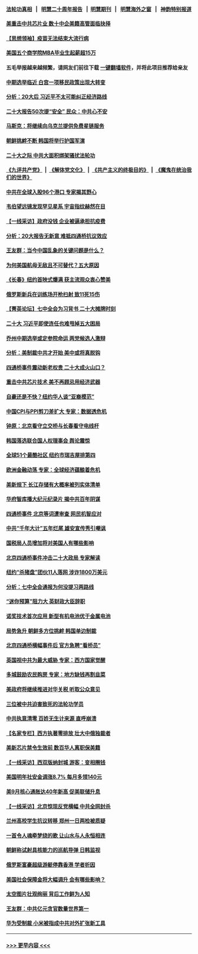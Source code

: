 #### [法轮功真相](https://github.com/gfw-breaker/truth/blob/master/README.md?t=0) &nbsp;&nbsp;|&nbsp;&nbsp; [明慧二十周年报告](https://github.com/gfw-breaker/mh-reports/blob/master/README.md?t=0) &nbsp;&nbsp;|&nbsp;&nbsp;[明慧期刊](https://github.com/gfw-breaker/mh-qikan) &nbsp;&nbsp;|&nbsp;&nbsp; [明慧海外之窗](https://github.com/gfw-breaker/mh-news/blob/master/README.md?t=0) &nbsp;&nbsp;|&nbsp;&nbsp; [神韵特别报道](https://github.com/gfw-breaker/mh-news/blob/master/shenyun.md?t=0)
#### [美重击中共芯片业 数十中企美籍高管面临抉择](../pages/nf4514/n13846793.md?t=10171701) 
#### [【思想领袖】疫苗无法结束大流行病](../pages/nf4514/n13828447.md?t=10171701) 
#### [美国五个商学院MBA毕业生起薪超15万](../pages/nf4514/n13844195.md?t=10171701) 
#### 五毛举报越来越频繁，请网友们前往下载 [一键翻墙软件](https://github.com/gfw-breaker/ssr-accounts)，并将此项目推荐给亲友
#### [中期选举临近 白宫一项移民政策出现大转变](../pages/nf4514/n13846731.md?t=10171701) 
#### [分析：20大后 习近平不太可能纠正经济路线](../pages/nf4514/n13845672.md?t=10171701) 
#### [二十大报告50次提“安全” 民众：中共心不安](../pages/nf4514/n13846613.md?t=10171701) 
#### [马斯克：将继续向乌克兰提供免费星链服务](../pages/nf4514/n13845582.md?t=10171701) 
#### [朝鲜挑衅不断 韩国将举行护国军演](../pages/nf4514/n13846442.md?t=10171701) 
#### [二十大之际 中共大面积绑架骚扰法轮功](../pages/nf4514/n13846381.md?t=10171701) 
#### [《九评共产党》](https://github.com/begood0513/9ping.md/blob/master/README.md) &nbsp;|&nbsp; [《解体党文化》](../../../../jtdwh.md/blob/master/README.md)  &nbsp;|&nbsp; [《共产主义的终极目的》](../../../../gczydzjmd.md/blob/master/README.md) &nbsp;|&nbsp; [《魔鬼在统治我们的世界》](../../../../mgztzwmdsj.md/blob/master/README.md) 
#### [中共在全球入股96个港口 专家揭其野心](../pages/nf4514/n13846440.md?t=10171701) 
#### [韦伯望远镜发现罕见星系 宇宙指纹赫然在目](../pages/nf4514/n13846219.md?t=10171701) 
#### [【一线采访】政府没钱 企业被逼承担抗疫费](../pages/nf4514/n13845946.md?t=10171701) 
#### [分析：20大报告无新意 难抵四通桥抗议效应](../pages/nf4514/n13846571.md?t=10171701) 
#### [王友群：当今中国乱象的关键问题是什么？](../pages/nf4514/n13846313.md?t=10171701) 
#### [为何美国航母无敌且不可替代？五大原因](../pages/nf4514/n13845124.md?t=10171701) 
#### [《长春》纽约首映式爆满 获主流观众衷心赞美](../pages/nf4514/n13846322.md?t=10171701) 
#### [俄罗斯新兵在训练场开枪扫射 致11死15伤](../pages/nf4514/n13846303.md?t=10171701) 
#### [【菁英论坛】七中全会为习背书 二十大摊牌时刻](../pages/nf4514/n13846297.md?t=10171701) 
#### [二十大 习近平即使连任也难甩掉五大困局](../pages/nf4514/n13846189.md?t=10171701) 
#### [乔州中期选举或定参院命运 两党候选人激辩](../pages/nf4514/n13846173.md?t=10171701) 
#### [分析：美制裁中共才开始 美中或将真脱钩](../pages/nf4514/n13845305.md?t=10171701) 
#### [四通桥事件震动新老权贵 二十大成火山口？](../pages/nf4514/n13846024.md?t=10171701) 
#### [重击中共芯片技术 美不再顾忌用经济武器](../pages/nf4514/n13845753.md?t=10171701) 
#### [自豪还是不快？纽约华人谈“亚裔模范”](../pages/nf4514/n13845812.md?t=10171701) 
#### [中国CPI与PPI剪刀差扩大 专家：数据透危机](../pages/nf4514/n13845986.md?t=10171701) 
#### [钟原：北京看守立交桥与长春看守电线杆](../pages/nf4514/n13845913.md?t=10171701) 
#### [韩国落选联合国人权理事会 舆论震惊](../pages/nf4514/n13845875.md?t=10171701) 
#### [全球51个最酷社区 纽约市瑞吉屋排第四](../pages/nf4514/n13845770.md?t=10171701) 
#### [欧洲金融动荡 专家：全球经济蕴酿着危机](../pages/nf4514/n13845755.md?t=10171701) 
#### [美新规下 长江存储有大概率被列实体清单](../pages/nf4514/n13845665.md?t=10171701) 
#### [华府智库播大纪元纪录片 揭中共百年阴谋](../pages/nf4514/n13845707.md?t=10171701) 
#### [四通桥事件 北京等词遭审查 网民机智应对](../pages/nf4514/n13845578.md?t=10171701) 
#### [中共“千年大计”五年烂尾 雄安宣传秀引嘲讽](../pages/nf4514/n13845158.md?t=10171701) 
#### [国税局人员增加将对美国人有哪些影响](../pages/nf4514/n13845392.md?t=10171701) 
#### [北京四通桥事件冲击二十大政局 专家解读](../pages/nf4514/n13845256.md?t=10171701) 
#### [纽约“杀猪盘”团伙11人落网 涉诈1800万美元](../pages/nf4514/n13845122.md?t=10171701) 
#### [分析：七中全会通报为何没提习两路线](../pages/nf4514/n13844995.md?t=10171701) 
#### [“迷你预算”阻力大 英财政大臣辞职](../pages/nf4514/n13845380.md?t=10171701) 
#### [诺奖技术首次应用 新型有机电池优于金属电池](../pages/nf4514/n13845219.md?t=10171701) 
#### [局势急升 朝鲜多方位挑衅 韩国单边制裁](../pages/nf4514/n13845341.md?t=10171701) 
#### [北京四通桥横幅事件后 官方急聘“看桥员”](../pages/nf4514/n13845237.md?t=10171701) 
#### [英国视中共为最大威胁 专家：西方国家觉醒](../pages/nf4514/n13845017.md?t=10171701) 
#### [多城鼓励农民购房 专家：地方缺钱再割韭菜](../pages/nf4514/n13844904.md?t=10171701) 
#### [美政府将继续推进对华关税 听取公众意见](../pages/nf4514/n13844942.md?t=10171701) 
#### [三位被中共迫害致死的法轮功学员](../pages/nf4514/n13843974.md?t=10171701) 
#### [中共执意清零 百姓无生计来源 直呼崩溃](../pages/nf4514/n13844738.md?t=10171701) 
#### [【名家专栏】西方执著零排放 壮大中俄独裁者](../pages/nf4514/n13844798.md?t=10171701) 
#### [美新芯片禁令生效前 数百华人离职保美籍](../pages/nf4514/n13844644.md?t=10171701) 
#### [【一线采访】西双版纳封城 游客：变相圈钱](../pages/nf4514/n13844525.md?t=10171701) 
#### [美国明年社安金调涨8.7% 每月多领140元](../pages/nf4514/n13844710.md?t=10171701) 
#### [美9月核心通胀达40年新高 促美联储升息](../pages/nf4514/n13844694.md?t=10171701) 
#### [【一线采访】北京惊现反党横幅 中共全网封杀](../pages/nf4514/n13844506.md?t=10171701) 
#### [兰州高校学生抗议转移 郑州一日两检被质疑](../pages/nf4514/n13844287.md?t=10171701) 
#### [一首令人魂牵梦绕的歌 让山水与人永恒相连](../pages/nf4514/n13841027.md?t=10171701) 
#### [朝鲜称试射具核能力的巡航导弹 日韩监视](../pages/nf4514/n13844461.md?t=10171701) 
#### [俄罗斯富豪超级游艇停靠香港 学者析因](../pages/nf4514/n13844345.md?t=10171701) 
#### [美国社会保障金将大幅调升 会有哪些影响？](../pages/nf4514/n13844141.md?t=10171701) 
#### [太空图片壮观绚丽 背后工作鲜为人知](../pages/nf4514/n13844118.md?t=10171701) 
#### [王友群：中共亿元贪官数量世界第一](../pages/nf4514/n13844182.md?t=10171701) 
#### [华为受制裁 小米被指成中共对外扩张新工具](../pages/nf4514/n13844067.md?t=10171701) 

----
#### [ >>> 更早内容 <<< ](../indexes/nf4514-earlier.md)
